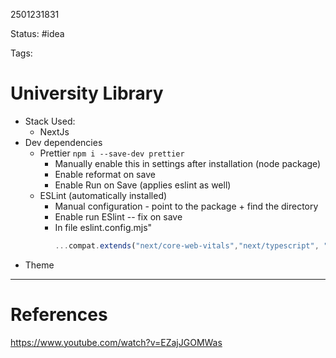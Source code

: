 2501231831

Status: #idea

Tags: 

# University Library

- Stack Used:
	- NextJs
- Dev dependencies
	- Prettier `npm i --save-dev prettier`
		- Manually enable this in settings after installation (node package)
		- Enable reformat on save
		- Enable Run on Save (applies eslint as well)
	- ESLint  (automatically installed)
		- Manual configuration - point to the package + find the directory 
		- Enable run ESlint -- fix on save
		- In file eslint.config.mjs"
			```js
			...compat.extends("next/core-web-vitals","next/typescript", "standard", "plugin:tailwindcss/recommended", "prettier"),
			```

* Theme
---
# References
https://www.youtube.com/watch?v=EZajJGOMWas